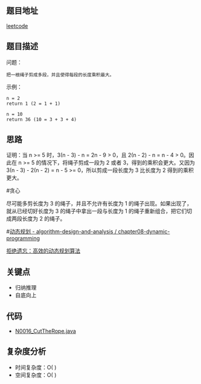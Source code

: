 <!--
 * @Date        : 2020-05-02 20:37:47
 * @LastEditors : anlzou
 * @Github      : https://github.com/anlzou
 * @LastEditTime: 2020-06-14 16:20:02
 * @FilePath    : \algorithm\problems\N0016_cut-the-rope.md
 * @Describe    : 
 -->
## 题目地址

[leetcode](https://leetcode-cn.com/problems/jian-sheng-zi-lcof/)

## 题目描述

问题：
```
把一根绳子剪成多段，并且使得每段的长度乘积最大。
```
示例：
```
n = 2
return 1 (2 = 1 + 1)

n = 10
return 36 (10 = 3 + 3 + 4)
```

## 思路
证明：当 n >= 5 时，3(n - 3) - n = 2n - 9 > 0，且 2(n - 2) - n = n - 4 > 0。因此在 n >= 5 的情况下，将绳子剪成一段为 2 或者 3，得到的乘积会更大。又因为 3(n - 3) - 2(n - 2) = n - 5 >= 0，所以剪成一段长度为 3 比长度为 2 得到的乘积更大。

#贪心

尽可能多剪长度为 3 的绳子，并且不允许有长度为 1 的绳子出现。如果出现了，就从已经切好长度为 3 的绳子中拿出一段与长度为 1 的绳子重新组合，把它们切成两段长度为 2 的绳子。

#[动态规划 - algorithm-design-and-analysis / chapter08-dynamic-programming](https://github.com/anlzou/algorithm-design-and-analysis/blob/master/chapters/chapter08-dynamic-programming/test8-1.md)

[拒绝遗忘：高效的动态规划算法](https://baijiahao.baidu.com/s?id=1635388976060265522&wfr=spider&for=pc)

## 关键点
- 归纳推理
- 自底向上

## 代码
- [N0016_CutTheRope.java](../code/N0016_CutTheRope.java)

## 复杂度分析

- 时间复杂度：O( )
- 空间复杂度：O( )